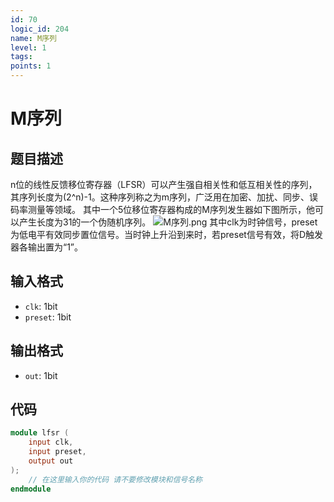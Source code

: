```yaml
---
id: 70
logic_id: 204
name: M序列
level: 1
tags:
points: 1
---
```


# M序列

## 题目描述
n位的线性反馈移位寄存器（LFSR）可以产生强自相关性和低互相关性的序列，其序列长度为(2^n)-1。这种序列称之为m序列，广泛用在加密、加扰、同步、误码率测量等领域。
其中一个5位移位寄存器构成的M序列发生器如下图所示，他可以产生长度为31的一个伪随机序列。
![M序列.png](assets/M序列.png)
其中clk为时钟信号，preset为低电平有效同步置位信号。当时钟上升沿到来时，若preset信号有效，将D触发器各输出置为“1”。

## 输入格式
- `clk`: 1bit
- `preset`: 1bit

## 输出格式
- `out`: 1bit

## 代码
```verilog
module lfsr (
    input clk,
    input preset,     
    output out
);
    // 在这里输入你的代码 请不要修改模块和信号名称
endmodule
```
